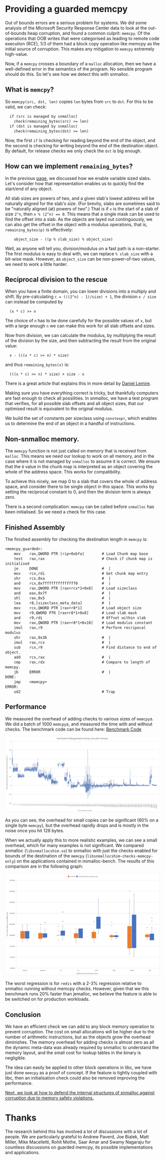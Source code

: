 # Providing a guarded memcpy

Out of bounds errors are a serious problem for systems.
We did some analysis of the Microsoft Security Response Center data to look at the out-of-bounds heap corruption, and found a common culprit: `memcpy`.
Of the operations that OOB writes that were categorised as leading to remote code execution (RCE), 1/3 of them had a block copy operation like memcpy as the initial source of corruption.
This makes any mitigation to `memcpy` extremely high-value.

Now, if a `memcpy` crosses a boundary of a `malloc` allocation, then we have a well-defined error in the semantics of the program.
No sensible program should do this.
So let's see how we detect this with snmalloc.


## What is `memcpy`?

So `memcpy(src, dst, len)` copies `len` bytes from `src` to `dst`.
For this to be valid, we can check: 
```
  if (src is managed by snmalloc)
    check(remaining_bytes(src) >= len)
  if (dst is managed by snmalloc)
    check(remaining_bytes(dst) >= len)
```
Now, the first `if` is checking for reading beyond the end of the object, and the second is checking for writing beyond the end of the destination object.
By default, for release checks we only check the `dst` is big enough.


##  How can we implement `remaining_bytes`?

In the previous [page](./VariableSizedChunks.md), we discussed how we enable variable sized slabs.
Let's consider how that representation enables us to quickly find the start/end of any object.

All slab sizes are powers of two, and a given slab's lowest address will be naturally aligned for the slab's size.
(For brevity, slabs are sometimes said to be "naturally aligned (at) powers of two".)
That is if `x` is the start of a slab of size `2^n`, then `x % (2^n) == 0`.
This means that a single mask can be used to find the offset into a slab.
As the objects are layed out continguously, we can also get the offset in the object with a modulus operations, that is, `remaining_bytes(p)` is effectively:
```
    object_size - ((p % slab_size) % object_size)
```

Well, as anyone will tell you, division/modulus on a fast path is a non-starter.
The first modulus is easy to deal with, we can replace `% slab_size` with a bit-wise mask.
However, as `object_size` can be non-power-of-two values, we need to work a little harder.

##  Reciprocal division to the rescue

When you have a finite domain, you can lower divisions into a multiply and shift.
By pre-calculating `c = (((2^n) - 1)/size) + 1`, the division `x / size` can instead be computed by
```
  (x * c) >> n
```
The choice of `n` has to be done carefully for the possible values of `x`, but with a large enough `n` we can make this work for all slab offsets and sizes.

Now from division, we can calculate the modulus, by multiplying the result of the division
by the size, and then subtracting the result from the original value:
```
  x - (((x * c) >> n) * size)
```
and thus `remaining_bytes(x)` is:
```
  (((x * c) >> n) * size) + size - x
```

There is a great article that explains this in more detail by [Daniel Lemire](https://lemire.me/blog/2019/02/20/more-fun-with-fast-remainders-when-the-divisor-is-a-constant/).

Making sure you have everything correct is tricky, but thankfully computers are fast enough to check all possilities.
In snmalloc, we have a test program that verifies, for all possible slab offsets and all object sizes, that our optimised result is equivalent to the original modulus.

We build the set of constants per sizeclass using `constexpr`, which enables us to determine the end of an object in a handful of instructions.

## Non-snmalloc memory.

The `memcpy` function is not just called on memory that is received from `malloc`.
This means we need our lookup to work on all memory, and in the case where it is not managed by `snmalloc` to assume it is correct.
We ensure that the `0` value in the chunk map is interpreted as an object covering the whole of the address space.
This works for compatibility.

To achieve this nicely, we map 0 to a slab that covers the whole of address space, and consider there to be single object in this space.
This works by setting the reciprocal constant to 0, and then the division term is always zero.

There is a second complication: `memcpy` can be called before `snmalloc` has been initialised.
So we need a check for this case.

## Finished Assembly

The finished assembly for checking the destination length in `memcpy` is:

```x86asm
<memcpy_guarded>:
    mov    rax,QWORD PTR [rip+0xbfa]        # Load Chunk map base
    test   rax,rax                          # Check if chunk map is initialised
    je     DONE                             #  |
    mov    rcx,rdi                          # Get chunk map entry
    shr    rcx,0xa                          #  |
    and    rcx,0xfffffffffffffff0           #  |
    mov    rax,QWORD PTR [rax+rcx*1+0x8]    # Load sizeclass
    and    eax,0x7f                         #  |
    shl    rax,0x5                          #  |
    lea    r8,[sizeclass_meta_data]         #  |
    mov    rcx,QWORD PTR [rax+r8*1]         # Load object size
    mov    r9,QWORD PTR [rax+r8*1+0x8]      # Load slab mask
    and    r9,rdi                           # Offset within slab
    mov    rax,QWORD PTR [rax+r8*1+0x10]    # Load modulus constant
    imul   rax,r9                           # Perform recripocal modulus
    shr    rax,0x36                         #  |
    imul   rax,rcx                          #  |
    sub    rcx,r9                           # Find distance to end of object.
    add    rcx,rax                          #  |
    cmp    rax,rdx                          # Compare to length of memcpy.
    jb     ERROR                            #  |
DONE:
    jmp    <memcpy>
ERROR:
    ud2                                     # Trap
```

## Performance

We measured the overhead of adding checks to various sizes of `memcpy`s.
We did a batch of 1000 `memcpy`s, and measured the time with and without checks.
The benchmark code can be found here: [Benchmark Code](../../src/test/perf/memcpy/)

![Performance graphs](./data/memcpy_perf.png)

As you can see, the overhead for small copies can be significant (60% on a single byte `memcpy`), but the overhead rapidly drops and is mostly in the noise once you hit 128 bytes.

When we actually apply this to more realistic examples, we can see a small overhead, which for many examples is not significant.
We compared snmalloc (`libsnmallocshim.so`) to snmalloc with just the checks enabled for bounds of the destination of the `memcpy` (`libsnmallocshim-checks-memcpy-only`) on the applications contained in mimalloc-bench.
The results of this comparison are in the following graph:

![Performance Graphs](./data/perfgraph-memcpy-only.png)

The worst regression is for `redis` with a 2-3% regression relative to snmalloc running without memcpy checks.
However, given that we this benchmark runs 20% faster than jemalloc, we believe the feature is able to be switched on for production workloads.

## Conclusion

We have an efficient check we can add to any block memory operation to prevent corruption.
The cost on small allocations will be higher due to the number of arithmetic instructions, but as the objects grow the overhead diminishes.
The memory overhead for adding checks is almost zero as all the dynamic meta-data was already required by snmalloc to understand the memory layout, and the small cost for lookup tables in the binary is negligible.

The idea can easily be applied to other block operations in libc, we have just done `memcpy` as a proof of concept.
If the feature is tightly coupled with libc, then an initialisation check could also be removed improving the performance.

[Next, we look at how to defend the internal structures of snmalloc against corruption due to memory safety violations.](./FreelistProtection.md)


# Thanks

The research behind this has involved a lot of discussions with a lot of people.
We are particularly grateful to Andrew Paverd, Joe Bialek, Matt Miller, Mike Macelletti, Rohit Mothe, Saar Amar and Swamy Nagaraju for countless discussions on guarded memcpy, its possible implementations and applications.
